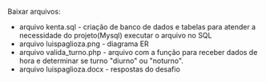 Baixar arquivos:
- arquivo kenta.sql - criação de banco de dados e tabelas para atender a necessidade do projeto(Mysql)
executar o arquivo no SQL
- arquivo luispaglioza.png - diagrama ER
- arquivo valida_turno.php - arquivo com a função para receber dados de hora e determinar se turno "diurno" ou "noturno".
- arquivo luispaglioza.docx - respostas do desafio
